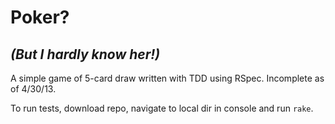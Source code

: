 Poker?
======
*(But I hardly know her!)*
------------------------

A simple game of 5-card draw written with TDD using RSpec. Incomplete as of 4/30/13.

To run tests, download repo, navigate to local dir in console and run `rake`.
